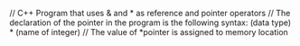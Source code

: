 // C++ Program that uses &amp; and * as reference and pointer operators
// The declaration of the pointer in the program is the following syntax: (data type) * (name of integer)
// The value of *pointer is assigned to memory location
